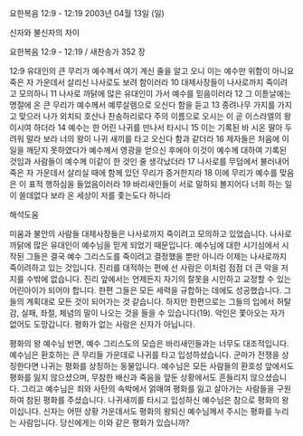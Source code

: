 요한복음 12:9 - 12:19 
2003년 04월 13일 (일)

신자와 불신자의 차이



요한복음 12:9 - 12:19 / 새찬송가 352 장


12:9 유대인의 큰 무리가 예수께서 여기 계신 줄을 알고 오니 이는 예수만 위함이 아니요 죽은 자 가운데서 살리신 나사로도 보려 함이러라 
10 대제사장들이 나사로까지 죽이려고 모의하니 
11 나사로 까닭에 많은 유대인이 가서 예수를 믿음이러라 
12 그 이튿날에는 명절에 온 큰 무리가 예수께서 예루살렘으로 오신다 함을 듣고 
13 종려나무 가지를 가지고 맞으러 나가 외치되 호산나 찬송하리로다 주의 이름으로 오시는 이 곧 이스라엘의 왕이시여 하더라 
14 예수는 한 어린 나귀를 만나서 타시니 
15 이는 기록된 바 시온 딸아 두려워 말라 보라 너의 왕이 나귀 새끼를 타고 오신다 함과 같더라 
16 제자들은 처음에 이 일을 깨닫지 못하였다가 예수께서 영광을 얻으신 후에야 이것이 예수께 대하여 기록된 것임과 사람들이 예수께 이같이 한 것인 줄 생각났더라 
17 나사로를 무덤에서 불러내어 죽은 자 가운데서 살리실 때에 함께 있던 무리가 증거한지라 
18 이에 무리가 예수를 맞음은 이 표적 행하심을 들었음이러라 
19 바리새인들이 서로 말하되 볼지어다 너희 하는 일이 쓸데없다 보라 온 세상이 저를 좇는도다 하니라

해석도움





미움과 불안의 사람들 
대제사장들은 나사로까지 죽이려고 모의하고 있었습니다. 나사로 까닭에 많은 유대인이 예수님을 믿게 되었기 때문입니다. 예수님에 대한 시기심에서 시작된 그들은 결국 예수 그리스도를 죽이려고 결정했을 뿐만 아니라 이제는 나사로까지 죽이려하고 있는 것입니다. 진리를 대적하는 편에 선 사람은 이처럼 점점 더 큰 악을 저지를 수밖에 없습니다. 진리 앞에서는 언제든지 자기의 잘못을 시인하고 교정할 수 있는 어린아이가 되어야 합니다. 한편 그들은 모든 세력을 규합하는 데에도 성공했습니다. 그들의 계획대로 모든 것이 되어가는 것 같습니다. 하지만 한편으로는 그들의 입에서 허탈감, 실패, 좌절, 체념의 말이 나오는 것을 들을 수 있습니다(19). 악인은 쫓아오는 자가 없어도 도망갑니다. 평화가 없는 사람은 신자가 아닙니다. 

평화의 왕 예수님 
반면, 예수 그리스도의 모습은 바리새인들과는 너무도 대조적입니다. 예수님은 환호하는 큰 무리들 가운데로 나귀를 타고 입성하셨습니다. 군마가 전쟁을 상징한다면 나귀는 평화를 상징하는 동물입니다. 예수님은 모든 사람들의 환호성 앞에서도 평화를 잃지 않으셨으며, 무참한 배신과 죽음을 앞둔 상황에서도 흔들리지 않으셨습니다. 그리고 예수님은 죄와 사탄의 속박에서 얽매여 평화를 잃고 살아가는 사람들을 구원하여 참된 평화를 주셨습니다. 나귀새끼를 타시고 입성하신 예수님은 참으로 평화의 왕이십니다. 신자는 어떤 상황 가운데서도 평화의 왕되신 예수님께서 주시는 평화를 누리는 사람입니다. 당신에게는 이와 같은 평화가 있습니까?